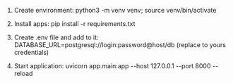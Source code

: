 1. Create environment: python3 -m venv venv; source venv/bin/activate 

2. Install apps: pip install -r requirements.txt 

3. Create .env file and add to it: DATABASE_URL=postgresql://login:password@host/db (replace to yours credentials)

3. Start application: uvicorn app.main:app --host 127.0.0.1 --port 8000 --reload
